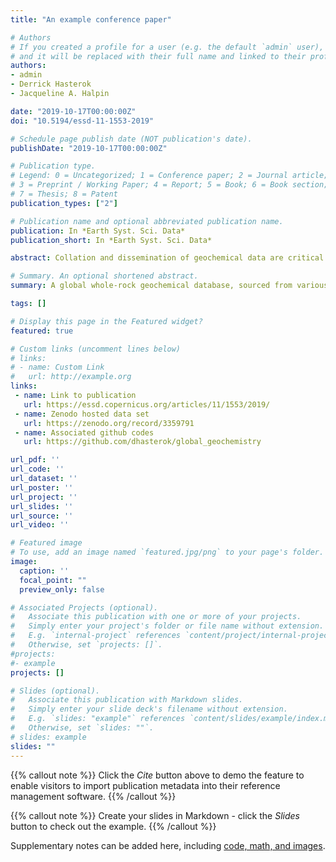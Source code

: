 ```yaml
---
title: "An example conference paper"

# Authors
# If you created a profile for a user (e.g. the default `admin` user), write the username (folder name) here 
# and it will be replaced with their full name and linked to their profile.
authors:
- admin
- Derrick Hasterok
- Jacqueline A. Halpin

date: "2019-10-17T00:00:00Z"
doi: "10.5194/essd-11-1553-2019"

# Schedule page publish date (NOT publication's date).
publishDate: "2019-10-17T00:00:00Z"

# Publication type.
# Legend: 0 = Uncategorized; 1 = Conference paper; 2 = Journal article;
# 3 = Preprint / Working Paper; 4 = Report; 5 = Book; 6 = Book section;
# 7 = Thesis; 8 = Patent
publication_types: ["2"]

# Publication name and optional abbreviated publication name.
publication: In *Earth Syst. Sci. Data*
publication_short: In *Earth Syst. Sci. Data*

abstract: Collation and dissemination of geochemical data are critical to promote rapid, creative, and accurate research and place new results in an appropriate global context. To this end, we have compiled a global whole-rock geochemical database, sourced from various existing databases and supplemented with an extensive list of individual publications. Currently the database stands at 1,022,092 samples with varying amounts of associated sample data, including major and trace element concentrations, isotopic ratios, and location information. Spatial and temporal distribution is heterogeneous; however, temporal distributions are enhanced over some previous database compilations, particularly in ages older than ~1000Ma. Also included are a range of geochemical indices, various naming schema, and physical property estimates computed on a major element normalized version of the geochemical data for quick reference. This compilation will be useful for geochemical studies requiring extensive data sets, in particular those wishing to investigate secular temporal trends. The addition of physical properties, estimated from sample chemistry, represents a unique contribution to otherwise similar geochemical databases. The data are published in .csv format for the purposes of simple distribution, but exist in a structure format acceptable for database management systems (e.g. SQL). One can either manipulate these data using conventional analysis tools such as MATLAB®, Microsoft® Excel, or R, or upload them to a relational database management system for easy querying and management of the data as unique keys already exist. The data set will continue to grow and be improved, and we encourage readers to contact us or other database compilations within about any data that are yet to be included. The data files described in this paper are available at https://doi.org/10.5281/zenodo.2592822 (Gard et al., 2019a).

# Summary. An optional shortened abstract.
summary: A global whole-rock geochemical database, sourced from various existing databases and supplemented with an extensive list of individual publications. Currently the database stands at 1,022,092 samples with varying amounts of associated sample data, including major and trace element concentrations, isotopic ratios, and location information. Spatial and temporal distribution is heterogeneous; however, temporal distributions are enhanced over some previous database compilations, particularly in ages older than ~1000Ma. Also included are a range of geochemical indices, various naming schema, and physical property estimates computed on a major element normalized version of the geochemical data for quick reference.

tags: []

# Display this page in the Featured widget?
featured: true

# Custom links (uncomment lines below)
# links:
# - name: Custom Link
#   url: http://example.org
links:
 - name: Link to publication
   url: https://essd.copernicus.org/articles/11/1553/2019/
 - name: Zenodo hosted data set
   url: https://zenodo.org/record/3359791
 - name: Associated github codes
   url: https://github.com/dhasterok/global_geochemistry

url_pdf: ''
url_code: ''
url_dataset: ''
url_poster: ''
url_project: ''
url_slides: ''
url_source: ''
url_video: ''

# Featured image
# To use, add an image named `featured.jpg/png` to your page's folder. 
image:
  caption: ''
  focal_point: ""
  preview_only: false

# Associated Projects (optional).
#   Associate this publication with one or more of your projects.
#   Simply enter your project's folder or file name without extension.
#   E.g. `internal-project` references `content/project/internal-project/index.md`.
#   Otherwise, set `projects: []`.
#projects:
#- example
projects: []

# Slides (optional).
#   Associate this publication with Markdown slides.
#   Simply enter your slide deck's filename without extension.
#   E.g. `slides: "example"` references `content/slides/example/index.md`.
#   Otherwise, set `slides: ""`.
# slides: example
slides: ""
---
```


{{% callout note %}}
Click the *Cite* button above to demo the feature to enable visitors to import publication metadata into their reference management software.
{{% /callout %}}

{{% callout note %}}
Create your slides in Markdown - click the *Slides* button to check out the example.
{{% /callout %}}

Supplementary notes can be added here, including [code, math, and images](https://wowchemy.com/docs/writing-markdown-latex/).
